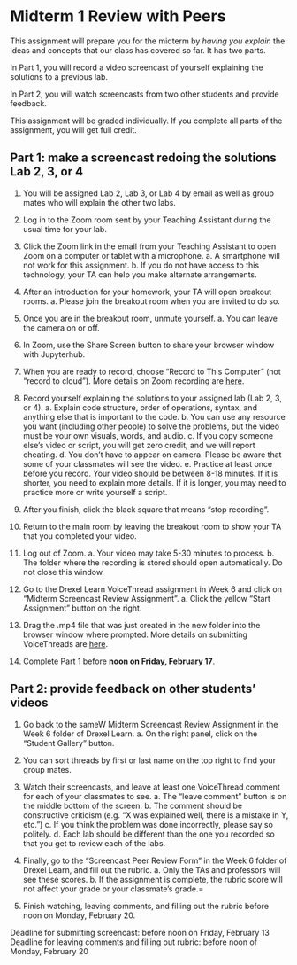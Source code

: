 # Midterm 1 Review with Peers

This assignment will prepare you for the midterm by *having you explain* the ideas and concepts that our class has covered so far. It has two parts. 

In Part 1, you will record a video screencast of yourself explaining the solutions to a previous lab. 

In Part 2, you will watch screencasts from two other students and provide feedback. 

This assignment will be graded individually. If you complete all parts of the assignment, you will get full credit.

## Part 1: make a screencast redoing the solutions Lab 2, 3, or 4
1. You will be assigned Lab 2, Lab 3, or Lab 4 by email as well as group mates who will explain the other two labs.

2. Log in to the Zoom room sent by your Teaching Assistant during the usual time for your lab.

3. Click the Zoom link in the email from your Teaching Assistant to open Zoom on a computer or tablet with a microphone. 
    a. A smartphone will not work for this assignment. 
    b. If you do not have access to this technology, your TA can help you make alternate arrangements.

4. After an introduction for your homework, your TA will open breakout rooms. 
    a. Please join the breakout room when you are invited to do so.

5. Once you are in the breakout room, unmute yourself. 
    a. You can leave the camera on or off.

6. In Zoom, use the Share Screen button to share your browser window with Jupyterhub.

7. When you are ready to record, choose “Record to This Computer” (not “record to cloud”). More details on Zoom recording are [here](https://support.zoom.us/hc/en-us/articles/360059781332-Getting-started-with-recording).

8. Record yourself explaining the solutions to your assigned lab (Lab 2, 3, or 4). 
    a. Explain code structure, order of operations, syntax, and anything else that is important to the code.
    b. You can use any resource you want (including other people) to solve the problems, but the video must be your own visuals, words, and audio.
    c. If you copy someone else’s video or script, you will get zero credit, and we will report cheating.
    d. You don’t have to appear on camera. Please be aware that some of your classmates will see the video.
    e. Practice at least once before you record. Your video should be between 8-18 minutes. If it is shorter, you need to explain more details. If it is longer, you may need to practice more or write yourself a script.

9. After you finish, click the black square that means “stop recording”. 

10. Return to the main room by leaving the breakout room to show your TA that you completed your video.

11. Log out of Zoom. 
    a. Your video may take 5-30 minutes to process. 
    b. The folder where the recording is stored should open automatically. Do not close this window.

12. Go to the Drexel Learn VoiceThread assignment in Week 6 and click on “Midterm Screencast Review Assignment”. 
    a. Click the yellow “Start Assignment” button on the right.

13. Drag the .mp4 file that was just created in the new folder into the browser window where prompted. More details on submitting VoiceThreads are [here](https://voicethread.com/howto/submitting-create-assignment/). 

14. Complete Part 1 before **noon on Friday, February 17**. 

## Part 2: provide feedback on other students’ videos

1. Go back to the sameW Midterm Screencast Review Assignment in the Week 6 folder of Drexel Learn. 
    a. On the right panel, click on the “Student Gallery” button.

2. You can sort threads by first or last name on the top right to find your group mates. 

3. Watch their screencasts, and leave at least one VoiceThread comment for each of your classmates to see.
    a. The “leave comment” button is on the middle bottom of the screen. 
    b. The comment should be constructive criticism (e.g. “X was explained well, there is a mistake in Y, etc.”)
    c. If you think the problem was done incorrectly, please say so politely.
    d. Each lab should be different than the one you recorded so that you get to review each of the labs.

4. Finally, go to the “Screencast Peer Review Form” in the Week 6 folder of Drexel Learn, and fill out the rubric.
    a. Only the TAs and professors will see these scores.
    b. If the assignment is complete, the rubric score will not affect your grade or your classmate’s grade.=
    
5. Finish watching, leaving comments, and filling out the rubric before noon on Monday, February 20.

Deadline for submitting screencast: before noon on Friday, February 13
Deadline for leaving comments and filling out rubric: before noon of Monday, February 20